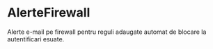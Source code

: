 # AlerteFirewall
Alerte e-mail pe firewall pentru reguli adaugate automat de blocare la autentificari esuate.
